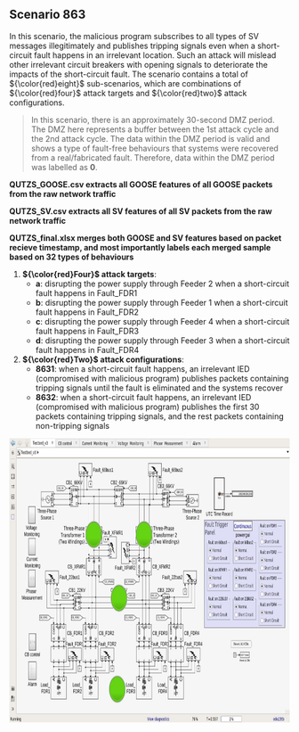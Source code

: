 ## Scenario 863
In this scenario, the malicious program subscribes to all types of SV messages illegitimately and publishes tripping signals even when a short-circuit fault happens in an irrelevant location. Such an attack will mislead other irrelevant circuit breakers with opening signals to deteriorate the impacts of the short-circuit fault. The scenario contains a total of ${\color{red}eight}$ sub-scenarios, which are combinations of ${\color{red}four}$ attack targets and ${\color{red}two}$ attack configurations.

> In this scenario, there is an approximately 30-second DMZ period. The DMZ here represents a buffer between the 1st attack cycle and the 2nd attack cycle. The data within the DMZ period is valid and shows a type of fault-free behaviours that systems were recovered from a real/fabricated fault. Therefore, data within the DMZ period was labelled as **0**.

**QUTZS_GOOSE.csv extracts all GOOSE features of all GOOSE packets from the raw network traffic**

**QUTZS_SV.csv extracts all SV features of all SV packets from the raw network traffic**

**QUTZS_final.xlsx merges both GOOSE and SV features based on packet recieve timestamp, and most importantly labels each merged sample based on 32 types of behaviours**

1. **${\color{red}Four}$ attack targets**: 
   - **a**: disrupting the power supply through Feeder 2 when a short-circuit fault happens in Fault_FDR1
   - **b**: disrupting the power supply through Feeder 1 when a short-circuit fault happens in Fault_FDR2
   - **c**: disrupting the power supply through Feeder 4 when a short-circuit fault happens in Fault_FDR3
   - **d**: disrupting the power supply through Feeder 3 when a short-circuit fault happens in Fault_FDR4
2. **${\color{red}Two}$ attack configurations**:
   - **8631**: when a short-circuit fault happens, an irrelevant IED (compromised with malicious program) publishes packets containing tripping signals until the fault is eliminated and the systems recover
   - **8632**: when a short-circuit fault happens, an irrelevant IED (compromised with malicious program) publishes the first 30 packets containing tripping signals, and the rest packets containing non-tripping signals

<img src="https://github.com/CSCRC-SCREED/QUT-ZSS-2023/blob/main/PrimaryPlant.jpg" alt="" width="800" height="510" />
